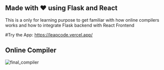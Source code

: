 ## Made with ❤️ using Flask and React
This is a only for learning purpose to get familiar with how online compilers works and how to integrate Flask backend with React Frontend

#Try the App:
https://leapcode.vercel.app/

## Online Compiler
![final_compiler](https://user-images.githubusercontent.com/51126350/204442175-b0e0b29f-cc0b-415b-abd7-76e7cbab044c.gif)

